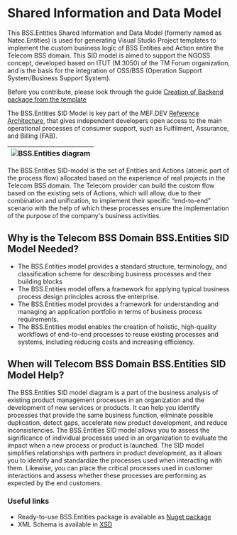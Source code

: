 # Shared Information and Data Model

This BSS.Entities Shared Information and Data Model (formerly named as Natec.Entities) is used for generating Visual Studio Project templates to implement the custom business logic of BSS Entities and Action entire the Telecom BSS domain. This SID model is aimed to support the NGOSS concept, developed based on ITUT (M.3050) of the TM Forum organization, and is the basis for the integration of OSS/BSS (Operation Support System/Business Support System).

Before you contribute, please look through the guide [Creation of Backend package from the template](https://mef.dev/dev_guides/first_backend_plugin.md) 


The BSS.Entities SID Model is key part of the MEF.DEV [Reference Architecture](https://mef.dev/plugin_basics/introduction.md#domain-driven-reference-architecture), that gives independent developers open access to the main operational processes of consumer support, such as Fulfilment, Assurance, and Billing (FAB).

|![BSS.Entities diagram](https://raw.githubusercontent.com/mef-dev/model-first-backend-plugin/main/workflows/readme/Unibill.Entities.svg)|
| :--: |

The BSS.Entities SID-model is the set of Entities and Actions (atomic part of the process flow) allocated based on the experience of real projects in the Telecom BSS domain. The Telecom provider can build the custom flow based on the existing sets of Actions, which will allow, due to their combination and unification, to implement their specific “end-to-end” scenario with the help of which these processes ensure the implementation of the purpose of the company's business activities.

## Why is the Telecom BSS Domain BSS.Entities SID Model Needed?

+ The BSS.Entities model provides a standard structure, terminology, and classification scheme for describing business processes and their building blocks
+ The BSS.Entities model offers a framework for applying typical business process design principles across the enterprise.
+ The BSS.Entities model provides a framework for understanding and managing an application portfolio in terms of business process requirements.
+ The BSS.Entities model enables the creation of holistic, high-quality workflows of end-to-end processes to reuse existing processes and systems, including reducing costs and increasing efficiency.

## When will Telecom BSS Domain BSS.Entities SID Model Help? 

The BSS.Entities SID model diagram is a part of the business analysis of existing product management processes in an organization and the development of new services or products. It can help you identify processes that provide the same business function, eliminate possible duplication, detect gaps, accelerate new product development, and reduce inconsistencies. The BSS.Entities SID model allows you to assess the significance of individual processes used in an organization to evaluate the impact when a new process or product is launched. The SID model simplifies relationships with partners in product development, as it allows you to identify and standardize the processes used when interacting with them. Likewise, you can place the critical processes used in customer interactions and assess whether these processes are performing as expected by the end customers.

### Useful links
 
- Ready-to-use BSS.Entities package is available as [Nuget package](https://www.nuget.org/packages/BSS.Entities)
- XML Schema is available in [XSD](https://raw.githubusercontent.com/mef-dev/model-first-backend-plugin/main/workflows/readme/sid.xsd)
